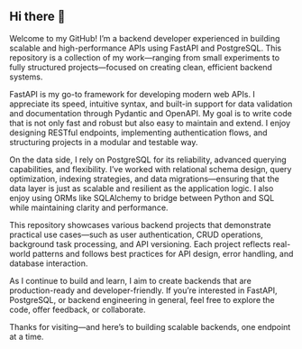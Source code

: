 ## Hi there 👋

Welcome to my GitHub! I’m a backend developer experienced in building scalable and high-performance APIs using FastAPI and PostgreSQL. This repository is a collection of my work—ranging from small experiments to fully structured projects—focused on creating clean, efficient backend systems.

FastAPI is my go-to framework for developing modern web APIs. I appreciate its speed, intuitive syntax, and built-in support for data validation and documentation through Pydantic and OpenAPI. My goal is to write code that is not only fast and robust but also easy to maintain and extend. I enjoy designing RESTful endpoints, implementing authentication flows, and structuring projects in a modular and testable way.

On the data side, I rely on PostgreSQL for its reliability, advanced querying capabilities, and flexibility. I’ve worked with relational schema design, query optimization, indexing strategies, and data migrations—ensuring that the data layer is just as scalable and resilient as the application logic. I also enjoy using ORMs like SQLAlchemy to bridge between Python and SQL while maintaining clarity and performance.

This repository showcases various backend projects that demonstrate practical use cases—such as user authentication, CRUD operations, background task processing, and API versioning. Each project reflects real-world patterns and follows best practices for API design, error handling, and database interaction.

As I continue to build and learn, I aim to create backends that are production-ready and developer-friendly. If you’re interested in FastAPI, PostgreSQL, or backend engineering in general, feel free to explore the code, offer feedback, or collaborate.

Thanks for visiting—and here’s to building scalable backends, one endpoint at a time.

